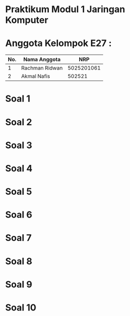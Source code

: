 # Praktikum Modul 1 Jaringan Komputer

# Anggota Kelompok E27 :
| No.  | Nama Anggota       | NRP          |
|------|--------------------|--------------|
| 1    |Rachman Ridwan           | 5025201061   |
| 2    | Akmal Nafis         | 502521   |

# Soal 1
# Soal 2
# Soal 3
# Soal 4
# Soal 5
# Soal 6
# Soal 7
# Soal 8
# Soal 9
# Soal 10

